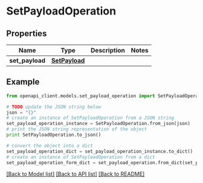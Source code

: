 # SetPayloadOperation


## Properties
Name | Type | Description | Notes
------------ | ------------- | ------------- | -------------
**set_payload** | [**SetPayload**](SetPayload.md) |  | 

## Example

```python
from openapi_client.models.set_payload_operation import SetPayloadOperation

# TODO update the JSON string below
json = "{}"
# create an instance of SetPayloadOperation from a JSON string
set_payload_operation_instance = SetPayloadOperation.from_json(json)
# print the JSON string representation of the object
print SetPayloadOperation.to_json()

# convert the object into a dict
set_payload_operation_dict = set_payload_operation_instance.to_dict()
# create an instance of SetPayloadOperation from a dict
set_payload_operation_form_dict = set_payload_operation.from_dict(set_payload_operation_dict)
```
[[Back to Model list]](../README.md#documentation-for-models) [[Back to API list]](../README.md#documentation-for-api-endpoints) [[Back to README]](../README.md)


